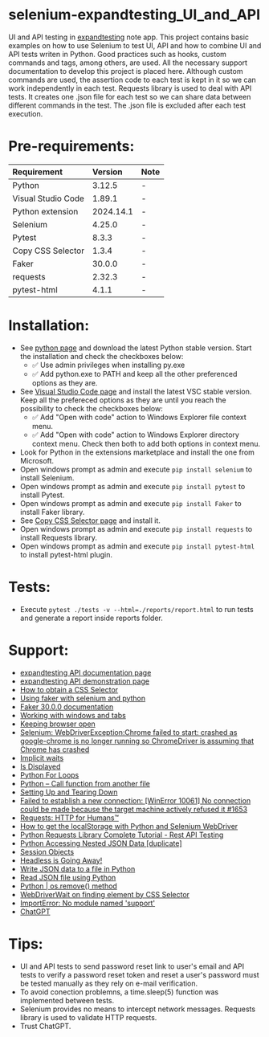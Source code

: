 # selenium-expandtesting_UI_and_API

UI and API testing in [expandtesting](https://practice.expandtesting.com/notes/app/) note app. This project contains basic examples on how to use Selenium to test UI, API and how to combine UI and API tests writen in Python. Good practices such as hooks, custom commands and tags, among others, are used. All the necessary support documentation to develop this project is placed here. Although custom commands are used, the assertion code to each test is kept in it so we can work independently in each test. Requests library is used to deal with API tests. It creates one .json file for each test so we can share data between different commands in the test. The .json file is excluded after each test execution. 

# Pre-requirements:

| Requirement                     | Version        | Note                                                            |
| :------------------------------ |:---------------| :-------------------------------------------------------------- |
| Python                          | 3.12.5         | -                                                               |
| Visual Studio Code              | 1.89.1         | -                                                               |
| Python extension                | 2024.14.1      | -                                                               | 
| Selenium                        | 4.25.0         | -                                                               |
| Pytest                          | 8.3.3          | -                                                               |
| Copy CSS Selector               | 1.3.4          | -                                                               |
| Faker                           | 30.0.0         | -                                                               |
| requests                        | 2.32.3         | -                                                               |
| pytest-html                     | 4.1.1          | -                                                               |
          
# Installation:

- See [python page](https://www.python.org/downloads/) and download the latest Python stable version. Start the installation and check the checkboxes below: 
  - :white_check_mark: Use admin privileges when installing py.exe 
  - :white_check_mark: Add python.exe to PATH
and keep all the other preferenced options as they are.
- See [Visual Studio Code page](https://code.visualstudio.com/) and install the latest VSC stable version. Keep all the prefereced options as they are until you reach the possibility to check the checkboxes below: 
  - :white_check_mark: Add "Open with code" action to Windows Explorer file context menu. 
  - :white_check_mark: Add "Open with code" action to Windows Explorer directory context menu.
Check then both to add both options in context menu.
- Look for Python in the extensions marketplace and install the one from Microsoft.
- Open windows prompt as admin and execute ```pip install selenium``` to install Selenium.
- Open windows prompt as admin and execute ```pip install pytest``` to install Pytest.
- Open windows prompt as admin and execute ```pip install Faker``` to install Faker library.
- See [Copy CSS Selector page](https://chromewebstore.google.com/detail/copy-css-selector/bmgbagkoginmbbgjapcacehjdojdnnhf?hl=pt-BR&utm_source=ext_sidebar) and install it. 
- Open windows prompt as admin and execute ```pip install requests``` to install Requests library.
- Open windows prompt as admin and execute ```pip install pytest-html``` to install pytest-html plugin.

# Tests:

- Execute ```pytest ./tests -v --html=./reports/report.html``` to run tests and generate a report inside reports folder.

# Support:

- [expandtesting API documentation page](https://practice.expandtesting.com/notes/api/api-docs/)
- [expandtesting API demonstration page](https://www.youtube.com/watch?v=bQYvS6EEBZc)
- [How to obtain a CSS Selector](https://help.probely.com/en/articles/8480719-how-to-obtain-a-css-selector)
- [Using faker with selenium and python](https://stackoverflow.com/a/27650137/10519428)
- [Faker 30.0.0 documentation](https://faker.readthedocs.io/en/stable/)
- [Working with windows and tabs](https://www.selenium.dev/documentation/webdriver/interactions/windows/)
- [Keeping browser open](https://www.selenium.dev/documentation/webdriver/browsers/chrome/#keeping-browser-open)
- [Selenium: WebDriverException:Chrome failed to start: crashed as google-chrome is no longer running so ChromeDriver is assuming that Chrome has crashed](https://stackoverflow.com/a/53073789/10519428)
- [Implicit waits](https://www.selenium.dev/documentation/webdriver/waits/#implicit-waits)
- [Is Displayed](https://www.selenium.dev/documentation/webdriver/elements/information/#is-displayed)
- [Python For Loops](https://www.w3schools.com/python/python_for_loops.asp)
- [Python – Call function from another file](https://www.geeksforgeeks.org/python-call-function-from-another-file/)
- [Setting Up and Tearing Down](https://www.selenium.dev/documentation/webdriver/getting_started/using_selenium/#setting-up-and-tearing-down)
- [Failed to establish a new connection: [WinError 10061] No connection could be made because the target machine actively refused it #1653](https://github.com/urllib3/urllib3/issues/1653#issuecomment-512794112)
- [Requests: HTTP for Humans™](https://requests.readthedocs.io/en/latest/)
- [How to get the localStorage with Python and Selenium WebDriver](https://stackoverflow.com/a/46361890/10519428)
- [Python Requests Library Complete Tutorial - Rest API Testing](https://www.youtube.com/watch?v=LP8NlUYHQGg)
- [Python Accessing Nested JSON Data [duplicate]](https://stackoverflow.com/a/23306717/10519428)
- [Session Objects](https://requests.readthedocs.io/en/latest/user/advanced/#session-objects)
- [Headless is Going Away!](https://www.selenium.dev/blog/2023/headless-is-going-away/)
- [Write JSON data to a file in Python](https://sentry.io/answers/write-json-data-to-a-file-in-python/)
- [Read JSON file using Python](https://www.geeksforgeeks.org/read-json-file-using-python/)
- [Python | os.remove() method](https://www.geeksforgeeks.org/python-os-remove-method/)
- [WebDriverWait on finding element by CSS Selector](https://stackoverflow.com/a/53527710/10519428)
- [ImportError: No module named 'support'](https://stackoverflow.com/a/56268774/10519428)
- [ChatGPT](https://openai.com/chatgpt/)

# Tips:

- UI and API tests to send password reset link to user's email and API tests to verify a password reset token and reset a user's password must be tested manually as they rely on e-mail verification. 
- To avoid conection problemns, a time.sleep(5) function was implemented between tests.
- Selenium provides no means to intercept network messages. Requests library is used to validate HTTP requests.  
- Trust ChatGPT.
